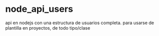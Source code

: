 # node_api_users
api en nodejs con una estructura de usuarios completa. para usarse de plantilla en proyectos, de todo tipo/clase
